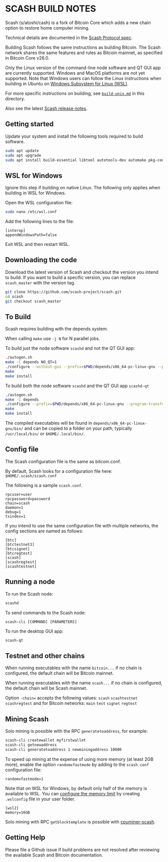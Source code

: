 SCASH BUILD NOTES
====================

Scash (s/atoshi/cash) is a fork of Bitcoin Core which adds a new chain option to restore home computer mining.

Technical details are documented in the [Scash Protocol spec](https://github.com/scash-project/sips/blob/main/scash-protocol-spec.md).

Building Scash follows the same instructions as building Bitcoin. The Scash network shares the same features and rules as Bitcoin mainnet, as specified in Bitcoin Core v26.0.

Only the Linux version of the command-line node software and QT GUI app are currently supported. Windows and MacOS platforms are not yet supported. Note that Windows users can follow the Linux instructions when building in Ubuntu on [Windows Subsystem for Linux (WSL)](https://learn.microsoft.com/en-us/windows/wsl/about).

For more specific instructions on building, see [`build-unix.md`](build-unix.md) in this directory.

Also see the latest [Scash release notes](release-notes/scash/).

Getting started 
---------------------
Update your system and install the following tools required to build software.

```bash
sudo apt update
sudo apt upgrade
sudo apt install build-essential libtool autotools-dev automake pkg-config bsdmainutils curl git cmake bison
```

WSL for Windows
---------------------
Ignore this step if building on native Linux. The following only applies when building in WSL for Windows.

Open the WSL configuration file:
```bash
sudo nano /etc/wsl.conf
```
Add the following lines to the file:
```
[interop]
appendWindowsPath=false
```
Exit WSL and then restart WSL.

Downloading the code
---------------------
Download the latest version of Scash and checkout the version you intend to build. If you want to build a specific version, you can replace `scash_master` with the version tag.

```bash
git clone https://github.com/scash-project/scash.git
cd scash
git checkout scash_master
```

To Build
---------------------

Scash requires building with the depends system.

When calling `make` use `-j N` for N parallel jobs.

To build just the node software `scashd` and not the QT GUI app:

```bash
./autogen.sh
make -C depends NO_QT=1
./configure --without-gui --prefix=$PWD/depends/x86_64-pc-linux-gnu --program-transform-name='s/bitcoin/scash/g'
make
make install
```

To build both the node software `scashd` and the QT GUI app `scashd-qt`

```bash
./autogen.sh
make -C depends
./configure --prefix=$PWD/depends/x86_64-pc-linux-gnu --program-transform-name='s/bitcoin/scash/g'
make
make install
```

The compiled executables will be found in `depends/x86_64-pc-linux-gnu/bin/` and can be copied to a folder on your path, typically `/usr/local/bin/` or `$HOME/.local/bin/`.


Config file
---------------------
The Scash configuration file is the same as bitcoin.conf.

By default, Scash looks for a configuration file here:
`$HOME/.scash/scash.conf`

The following is a sample `scash.conf`.
```
rpcuser=user
rpcpassword=password
chain=scash
daemon=1
debug=1
txindex=1
```

If you intend to use the same configuration file with multiple networks, the config sections are named as follows:
```
[btc]
[btctestnet3]
[btcsignet]
[btcregtest]
[scash]
[scashregtest]
[scashtestnet]
```

Running a node
---------------------
To run the Scash node:
```bash
scashd
```

To send commands to the Scash node:
```
scash-cli [COMMAND] [PARAMETERS]
```

To run the desktop GUI app:
```bash
scash-qt
```


Testnet and other chains
---------------------
When running executables with the name `bitcoin...` if no chain is configured, the default chain will be Bitcoin mainnet.

When running executables with the name `scash...` if no chain is configured, the default chain will be Scash mainnet.

Option `-chain=` accepts the following values: `scash` `scashtestnet` `scashregtest` and for Bitcoin networks: `main` `test` `signet` `regtest`

Mining Scash
---------------------

Solo mining is possible with the RPC `generatetoaddress`, for example:
```bash
scash-cli createwallet myfirstwallet
scash-cli getnewaddress
scash-cli generatetoaddress 1 newminingaddress 10000
```

To speed up mining at the expense of using more memory (at least 2GB more), enable the option `randomxfastmode` by adding to the `scash.conf` configuration file:

```
randomxfastmode=1
```

Note that on WSL for Windows, by default only half of the memory is available to WSL. You can [configure the memory limit](https://learn.microsoft.com/en-us/windows/wsl/wsl-config#main-wsl-settings) by creating `.wslconfig` file in your user folder.
```
[wsl2]
memory=16GB
```

Solo mining with RPC `getblocktemplate` is possible with [cpuminer-scash](https://github.com/scash-project/cpuminer-scash).


Getting Help
---------------------

Please file a Github issue if build problems are not resolved after reviewing the available Scash and Bitcoin documentation.